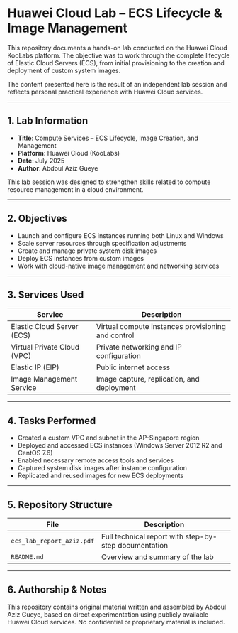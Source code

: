 # Huawei Cloud Lab – ECS Lifecycle & Image Management

This repository documents a hands-on lab conducted on the Huawei Cloud KooLabs platform. The objective was to work through the complete lifecycle of Elastic Cloud Servers (ECS), from initial provisioning to the creation and deployment of custom system images.

The content presented here is the result of an independent lab session and reflects personal practical experience with Huawei Cloud services.

---

## 1. Lab Information

- **Title**: Compute Services – ECS Lifecycle, Image Creation, and Management  
- **Platform**: Huawei Cloud (KooLabs)  
- **Date**: July 2025  
- **Author**: Abdoul Aziz Gueye  

This lab session was designed to strengthen skills related to compute resource management in a cloud environment.

---

## 2. Objectives

- Launch and configure ECS instances running both Linux and Windows  
- Scale server resources through specification adjustments  
- Create and manage private system disk images  
- Deploy ECS instances from custom images  
- Work with cloud-native image management and networking services  

---

## 3. Services Used

| Service                      | Description                                        |
|-----------------------------|----------------------------------------------------|
| Elastic Cloud Server (ECS)  | Virtual compute instances provisioning and control |
| Virtual Private Cloud (VPC) | Private networking and IP configuration            |
| Elastic IP (EIP)            | Public internet access                             |
| Image Management Service    | Image capture, replication, and deployment         |

---

## 4. Tasks Performed

- Created a custom VPC and subnet in the AP-Singapore region  
- Deployed and accessed ECS instances (Windows Server 2012 R2 and CentOS 7.6)  
- Enabled necessary remote access tools and services  
- Captured system disk images after instance configuration  
- Replicated and reused images for new ECS deployments  

---

## 5. Repository Structure

| File                      | Description                                            |
|---------------------------|--------------------------------------------------------|
| `ecs_lab_report_aziz.pdf` | Full technical report with step-by-step documentation |
| `README.md`               | Overview and summary of the lab                       |

---

## 6. Authorship & Notes

This repository contains original material written and assembled by Abdoul Aziz Gueye, based on direct experimentation using publicly available Huawei Cloud services. No confidential or proprietary material is included.

